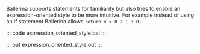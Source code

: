 Ballerina supports statements for familiarity but also tries to enable an expression-oriented style to be more intuitive.
For example instead of using an if statement Ballerina allows `return x > 0 ? 1 : 0;`.

::: code expression_oriented_style.bal :::

::: out expression_oriented_style.out :::
